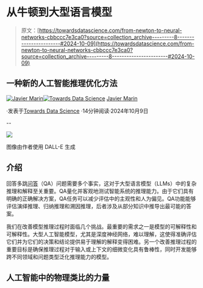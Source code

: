# 从牛顿到大型语言模型

> 原文：[https://towardsdatascience.com/from-newton-to-neural-networks-cbbccc7e3ca0?source=collection_archive---------8-----------------------#2024-10-09](https://towardsdatascience.com/from-newton-to-neural-networks-cbbccc7e3ca0?source=collection_archive---------8-----------------------#2024-10-09)

## 一种新的人工智能推理优化方法

[](https://javier-marin.medium.com/?source=post_page---byline--cbbccc7e3ca0--------------------------------)[![Javier Marin](../Images/31800b2fbfd1f7c841c9f6a2579d5681.png)](https://javier-marin.medium.com/?source=post_page---byline--cbbccc7e3ca0--------------------------------)[](https://towardsdatascience.com/?source=post_page---byline--cbbccc7e3ca0--------------------------------)[![Towards Data Science](../Images/a6ff2676ffcc0c7aad8aaf1d79379785.png)](https://towardsdatascience.com/?source=post_page---byline--cbbccc7e3ca0--------------------------------) [Javier Marin](https://javier-marin.medium.com/?source=post_page---byline--cbbccc7e3ca0--------------------------------)

·发表于[Towards Data Science](https://towardsdatascience.com/?source=post_page---byline--cbbccc7e3ca0--------------------------------) ·14分钟阅读·2024年10月9日

--

![](../Images/b124fecc026674193c59cb1970a89b70.png)

图像由作者使用 DALL-E 生成

## 介绍

回答多跳[问答](https://en.wikipedia.org/wiki/Question_answering)（QA）问题需要多个事实，这对于大型语言模型（LLMs）中的复杂推理和解释至关重要。QA量化并客观地测试智能系统的推理能力。由于它们具有明确的正确解决方案，QA任务可以减少评估中的主观性和人为偏见。QA功能能够评估演绎推理、归纳推理和溯因推理，后者涉及从部分知识中推导出最可能的答案。

我们在改善模型推理过程时面临几个挑战。最重要的需求之一是模型的可解释性和可解释性。大型人工智能模型，尤其是深度神经网络，难以理解，这使得准确评估它们并为它们的决策和结论提供易于理解的解释变得困难。另一个改善推理过程的重要目标是确保推理过程对于输入或上下文的细微变化具有鲁棒性，同时开发能够跨不同领域和问题类型泛化推理能力的模型。

## 人工智能中的物理类比的力量
